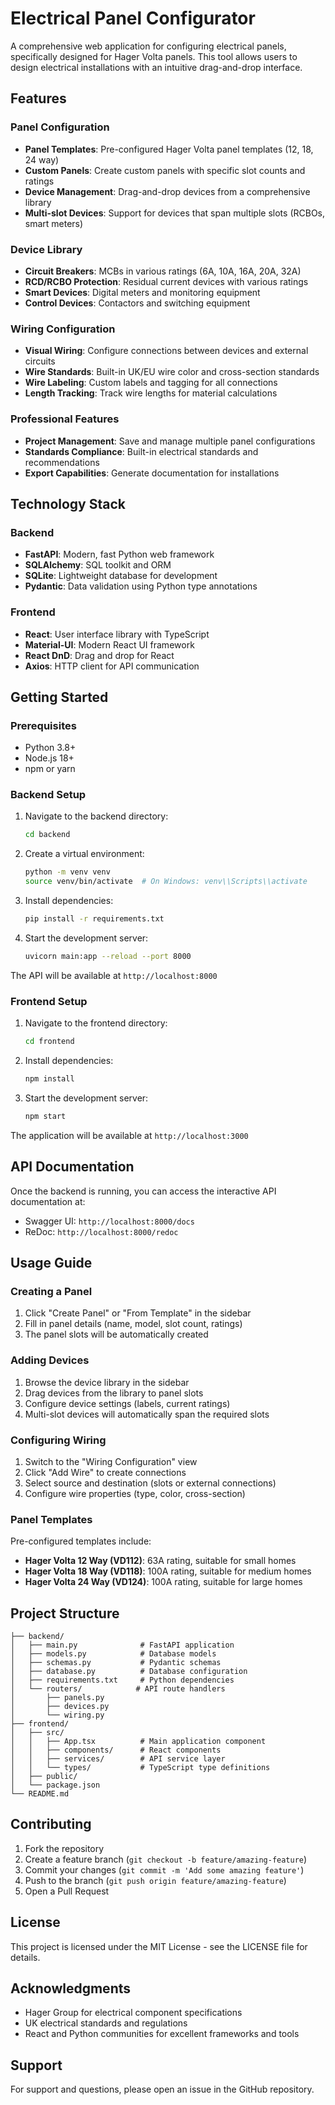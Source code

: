 # Electrical Panel Configurator

A comprehensive web application for configuring electrical panels, specifically designed for Hager Volta panels. This tool allows users to design electrical installations with an intuitive drag-and-drop interface.

## Features

### Panel Configuration
- **Panel Templates**: Pre-configured Hager Volta panel templates (12, 18, 24 way)
- **Custom Panels**: Create custom panels with specific slot counts and ratings
- **Device Management**: Drag-and-drop devices from a comprehensive library
- **Multi-slot Devices**: Support for devices that span multiple slots (RCBOs, smart meters)

### Device Library
- **Circuit Breakers**: MCBs in various ratings (6A, 10A, 16A, 20A, 32A)
- **RCD/RCBO Protection**: Residual current devices with various ratings
- **Smart Devices**: Digital meters and monitoring equipment
- **Control Devices**: Contactors and switching equipment

### Wiring Configuration
- **Visual Wiring**: Configure connections between devices and external circuits
- **Wire Standards**: Built-in UK/EU wire color and cross-section standards
- **Wire Labeling**: Custom labels and tagging for all connections
- **Length Tracking**: Track wire lengths for material calculations

### Professional Features
- **Project Management**: Save and manage multiple panel configurations
- **Standards Compliance**: Built-in electrical standards and recommendations
- **Export Capabilities**: Generate documentation for installations

## Technology Stack

### Backend
- **FastAPI**: Modern, fast Python web framework
- **SQLAlchemy**: SQL toolkit and ORM
- **SQLite**: Lightweight database for development
- **Pydantic**: Data validation using Python type annotations

### Frontend
- **React**: User interface library with TypeScript
- **Material-UI**: Modern React UI framework
- **React DnD**: Drag and drop for React
- **Axios**: HTTP client for API communication

## Getting Started

### Prerequisites
- Python 3.8+
- Node.js 18+
- npm or yarn

### Backend Setup
1. Navigate to the backend directory:
   ```bash
   cd backend
   ```

2. Create a virtual environment:
   ```bash
   python -m venv venv
   source venv/bin/activate  # On Windows: venv\\Scripts\\activate
   ```

3. Install dependencies:
   ```bash
   pip install -r requirements.txt
   ```

4. Start the development server:
   ```bash
   uvicorn main:app --reload --port 8000
   ```

The API will be available at `http://localhost:8000`

### Frontend Setup
1. Navigate to the frontend directory:
   ```bash
   cd frontend
   ```

2. Install dependencies:
   ```bash
   npm install
   ```

3. Start the development server:
   ```bash
   npm start
   ```

The application will be available at `http://localhost:3000`

## API Documentation

Once the backend is running, you can access the interactive API documentation at:
- Swagger UI: `http://localhost:8000/docs`
- ReDoc: `http://localhost:8000/redoc`

## Usage Guide

### Creating a Panel
1. Click "Create Panel" or "From Template" in the sidebar
2. Fill in panel details (name, model, slot count, ratings)
3. The panel slots will be automatically created

### Adding Devices
1. Browse the device library in the sidebar
2. Drag devices from the library to panel slots
3. Configure device settings (labels, current ratings)
4. Multi-slot devices will automatically span the required slots

### Configuring Wiring
1. Switch to the "Wiring Configuration" view
2. Click "Add Wire" to create connections
3. Select source and destination (slots or external connections)
4. Configure wire properties (type, color, cross-section)

### Panel Templates
Pre-configured templates include:
- **Hager Volta 12 Way (VD112)**: 63A rating, suitable for small homes
- **Hager Volta 18 Way (VD118)**: 100A rating, suitable for medium homes  
- **Hager Volta 24 Way (VD124)**: 100A rating, suitable for large homes

## Project Structure

```
├── backend/
│   ├── main.py              # FastAPI application
│   ├── models.py            # Database models
│   ├── schemas.py           # Pydantic schemas
│   ├── database.py          # Database configuration
│   ├── requirements.txt     # Python dependencies
│   └── routers/            # API route handlers
│       ├── panels.py
│       ├── devices.py
│       └── wiring.py
├── frontend/
│   ├── src/
│   │   ├── App.tsx          # Main application component
│   │   ├── components/      # React components
│   │   ├── services/        # API service layer
│   │   └── types/           # TypeScript type definitions
│   ├── public/
│   └── package.json
└── README.md
```

## Contributing

1. Fork the repository
2. Create a feature branch (`git checkout -b feature/amazing-feature`)
3. Commit your changes (`git commit -m 'Add some amazing feature'`)
4. Push to the branch (`git push origin feature/amazing-feature`)
5. Open a Pull Request

## License

This project is licensed under the MIT License - see the LICENSE file for details.

## Acknowledgments

- Hager Group for electrical component specifications
- UK electrical standards and regulations
- React and Python communities for excellent frameworks and tools

## Support

For support and questions, please open an issue in the GitHub repository.
